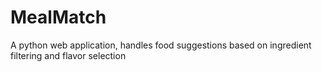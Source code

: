 # MealMatch
A python web application, handles food suggestions based on ingredient filtering and flavor selection
